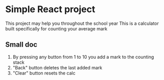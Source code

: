 # Simple React project

This project may help you throughout the school year
This is a calculator built specifically for counting your average mark

## Small doc

1. By pressing any button from 1 to 10 you add a mark to the counting stack
2. "Back" button deletes the last added mark
3. "Clear" button resets the calc